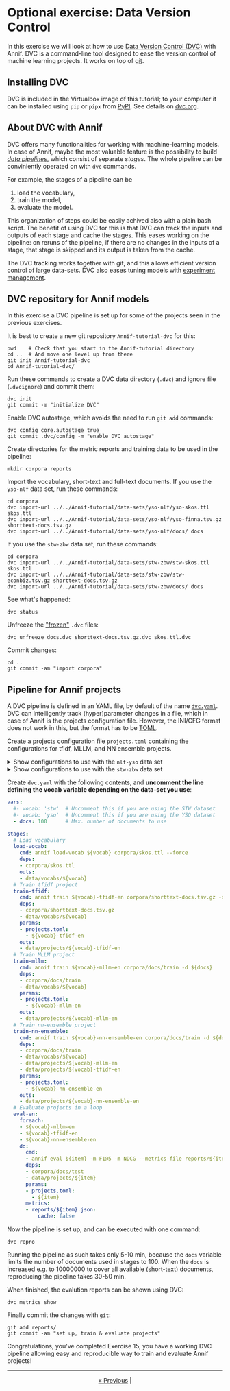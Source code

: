 # Optional exercise: Data Version Control

In this exercise we will look at how to use [Data Version Control
(DVC)](https://dvc.org/) with Annif. DVC is a command-line tool designed to ease the
version control of machine learning projects. It works on top of [git](https://git-scm.com/).

## Installing DVC

DVC is included in the Virtualbox image of this tutorial; to your computer it
can be installed using `pip` or `pipx` from [PyPI](https://pypi.org/project/dvc/).
See details on [dvc.org](https://dvc.org/doc/install). 

## About DVC with Annif

DVC offers many functionalities for working with machine-learning models.
In case of Annif, maybe the most valuable feature is the possibility to build
[_data pipelines_](https://dvc.org/doc/start/data-management/data-pipelines),
which consist of separate _stages_. The whole pipeline
can be conviniently operated on with `dvc` commands.

For example, the stages of a pipeline can be

1. load the vocabulary,
2. train the model,
3. evaluate the model.

This organization of steps could be easily achived also with a plain bash
script. The benefit of using DVC for this is that DVC can track the inputs and
outputs of each stage and cache the stages. This eases working on the pipeline:
on reruns of the pipeline, if there are no changes in the inputs of a stage,
that stage is skipped and its output is taken from the cache. 

The DVC tracking works together with git, and this allows efficient version
control of large data-sets. DVC also eases tuning models with [experiment
management](https://dvc.org/doc/user-guide/experiment-management).

## DVC repository for Annif models

In this exercise a DVC pipeline is set up for some of the projects seen in the
previous exercises.

It is best to create a new git repository `Annif-tutorial-dvc` for this:

    pwd    # Check that you start in the Annif-tutorial directory
    cd ..  # And move one level up from there
    git init Annif-tutorial-dvc
    cd Annif-tutorial-dvc/

Run these commands to create a DVC data directory (`.dvc`) and ignore file
(`.dvcignore`) and commit them:

    dvc init
    git commit -m "initialize DVC"

Enable DVC autostage, which avoids the need to run `git add` commands:

    dvc config core.autostage true
    git commit .dvc/config -m "enable DVC autostage"

Create directories for the metric reports and training data to be used in the
pipeline:

    mkdir corpora reports

Import the vocabulary, short-text and full-text documents.
If you use the `yso-nlf` data set, run these commands:

    cd corpora
    dvc import-url ../../Annif-tutorial/data-sets/yso-nlf/yso-skos.ttl skos.ttl
    dvc import-url ../../Annif-tutorial/data-sets/yso-nlf/yso-finna.tsv.gz shorttext-docs.tsv.gz
    dvc import-url ../../Annif-tutorial/data-sets/yso-nlf/docs/ docs

If you use the `stw-zbw` data set, run these commands:

    cd corpora
    dvc import-url ../../Annif-tutorial/data-sets/stw-zbw/stw-skos.ttl skos.ttl
    dvc import-url ../../Annif-tutorial/data-sets/stw-zbw/stw-econbiz.tsv.gz shorttext-docs.tsv.gz
    dvc import-url ../../Annif-tutorial/data-sets/stw-zbw/docs/ docs

See what's happened:

    dvc status

Unfreeze the
["frozen"](https://dvc.org/doc/command-reference/unfreeze#description) `.dvc`
files:

    dvc unfreeze docs.dvc shorttext-docs.tsv.gz.dvc skos.ttl.dvc 

Commit changes:

    cd ..
    git commit -am "import corpora"

## Pipeline for Annif projects

A DVC pipeline is defined in an YAML file, by default of the name [`dvc.yaml`](https://dvc.org/doc/user-guide/project-structure/dvcyaml-files).
DVC can intelligently track (hyper)parameter changes in a file, which in case of
Annif is the projects configuration file. However, the INI/CFG format does not
work in this, but the format has to be [TOML](https://en.wikipedia.org/wiki/TOML).

Create a projects configuration file `projects.toml` containing the configurations 
for tfidf, MLLM, and NN ensemble projects.

<details><summary>
Show configurations to use with the <code>nlf-yso</code> data set
</summary>

```toml
[yso-tfidf-en]
name = "YSO TFIDF project"
language = "en"
backend = "tfidf"
vocab = "yso"
analyzer = "snowball(english)"

[yso-mllm-en]
name = "YSO MLLM project"
language = "en"
backend = "mllm"
vocab = "yso"
analyzer = "snowball(english)"

[yso-nn-ensemble-en]
name = "YSO neural ensemble project"
language = "en"
backend = "nn_ensemble"
vocab = "yso"
sources = "yso-tfidf-en,yso-mllm-en:2"
nodes = "100"
dropout_rate = "0.2"
epochs = "4"
```
</details>

<details><summary>
Show configurations to use with the <code>stw-zbw</code> data set
</summary>

```toml
[stw-tfidf-en]
name = "STW TFIDF project"
language = "en"
backend = "tfidf"
vocab = "stw"
analyzer = "snowball(english)"

[stw-mllm-en]
name = "STW MLLM project"
language = "en"
backend = "mllm"
vocab = "stw"
analyzer = "snowball(english)"

[stw-nn-ensemble-en]
name = "STW neural ensemble project"
language = "en"
backend = "nn_ensemble"
vocab = "stw"
sources = "stw-tfidf-en,stw-mllm-en:2"
nodes = "100"
dropout_rate = "0.2"
epochs = "4"
```
</details>


Create `dvc.yaml` with the following contents, and **uncomment the line defining the vocab variable depending on the data-set you use**:
```yaml
vars:
  #- vocab: 'stw'  # Uncomment this if you are using the STW dataset
  #- vocab: 'yso'  # Uncomment this if you are using the YSO dataset
  - docs: 100      # Max. number of documents to use

stages:
  # Load vocabulary
  load-vocab:
    cmd: annif load-vocab ${vocab} corpora/skos.ttl --force
    deps:
    - corpora/skos.ttl
    outs:
    - data/vocabs/${vocab}
  # Train tfidf project
  train-tfidf:
    cmd: annif train ${vocab}-tfidf-en corpora/shorttext-docs.tsv.gz -d ${docs}
    deps:
    - corpora/shorttext-docs.tsv.gz
    - data/vocabs/${vocab}
    params:
    - projects.toml:
      - ${vocab}-tfidf-en
    outs:
    - data/projects/${vocab}-tfidf-en
  # Train MLLM project
  train-mllm:
    cmd: annif train ${vocab}-mllm-en corpora/docs/train -d ${docs}
    deps:
    - corpora/docs/train
    - data/vocabs/${vocab}
    params:
    - projects.toml:
      - ${vocab}-mllm-en
    outs:
    - data/projects/${vocab}-mllm-en
  # Train nn-ensemble project
  train-nn-ensemble:
    cmd: annif train ${vocab}-nn-ensemble-en corpora/docs/train -d ${docs}
    deps:
    - corpora/docs/train
    - data/vocabs/${vocab}
    - data/projects/${vocab}-mllm-en
    - data/projects/${vocab}-tfidf-en
    params:
    - projects.toml:
      - ${vocab}-nn-ensemble-en
    outs:
    - data/projects/${vocab}-nn-ensemble-en
  # Evaluate projects in a loop
  eval-en:
    foreach:
    - ${vocab}-mllm-en
    - ${vocab}-tfidf-en
    - ${vocab}-nn-ensemble-en
    do:
      cmd:
      - annif eval ${item} -m F1@5 -m NDCG --metrics-file reports/${item}.json corpora/docs/test/ -d ${docs}
      deps:
      - corpora/docs/test
      - data/projects/${item}
      params:
      - projects.toml:
        - ${item}
      metrics:
      - reports/${item}.json:
          cache: false
```

Now the pipeline is set up, and can be executed with one command:

    dvc repro

Running the pipeline as such takes only 5-10 min, because the `docs` variable limits the number of documents used in stages to 100.
When the `docs` is increased e.g. to 10000000 to cover all available (short-text) documents, reproducing the pipeline takes 30-50 min.

When finished, the evalution reports can be
shown using DVC:

    dvc metrics show

Finally commit the changes with `git`:

    git add reports/
    git commit -am "set up, train & evaluate projects"

Congratulations, you've completed Exercise 15, you have a working DVC pipeline
allowing easy and reproducible way to train and evaluate Annif projects!

---

<p align="center">
<a href="/exercises/14_custom_corpus.md">« Previous</a> |
</p>
